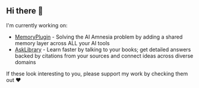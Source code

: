 ## Hi there 👋

<!--
**dhamaniasad/dhamaniasad** is a ✨ _special_ ✨ repository because its `README.md` (this file) appears on your GitHub profile.

Here are some ideas to get you started:

- 🔭 I’m currently working on ...
- 🌱 I’m currently learning ...
- 👯 I’m looking to collaborate on ...
- 🤔 I’m looking for help with ...
- 💬 Ask me about ...
- 📫 How to reach me: ...
- 😄 Pronouns: ...
- ⚡ Fun fact: ...
-->

I'm currently working on:

- [MemoryPlugin](https://www.memoryplugin.com/?ref=github-readme) - Solving the AI Amnesia problem by adding a shared memory layer across ALL your AI tools
- [AskLibrary](https://www.asklibrary.ai/?ref=github-readme) - Learn faster by talking to your books; get detailed answers backed by citations from your sources and connect ideas across diverse domains

If these look interesting to you, please support my work by checking them out ❤️
